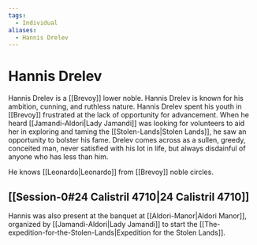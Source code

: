 ```yaml
---
tags:
  - Individual
aliases:
  - Hannis Drelev
---
```

# Hannis Drelev
Hannis Drelev is a [[Brevoy]] lower noble. Hannis Drelev is known for his ambition, cunning, and ruthless nature. Hannis Drelev spent his youth in [[Brevoy]] frustrated at the lack of opportunity for advancement. When he heard [[Jamandi-Aldori|Lady Jamandi]] was looking for volunteers to aid her in exploring and taming the [[Stolen-Lands|Stolen Lands]], he saw an opportunity to bolster his fame. Drelev comes across as a sullen, greedy, conceited man, never satisfied with his lot in life, but always disdainful of anyone who has less than him. 

He knows [[Leonardo|Leonardo]] from [[Brevoy]] noble circles. 

## [[Session-0#24 Calistril 4710|24 Calistril 4710]]
Hannis was also present at the banquet at [[Aldori-Manor|Aldori Manor]], organized by [[Jamandi-Aldori|Lady Jamandi]] to start the [[The-expedition-for-the-Stolen-Lands|Expedition for the Stolen Lands]].